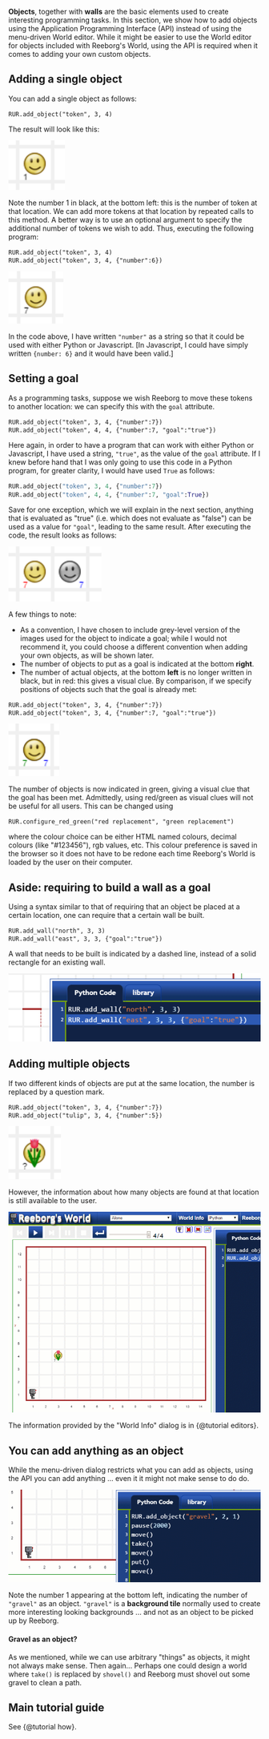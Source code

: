**Objects**, together with **walls** are the basic elements used to create interesting programming tasks. In this section, we show how to add objects using the Application Programming Interface (API) instead of using the menu-driven World editor. While it might be easier to use the World editor for objects included with Reeborg's World, using the API is required when it comes to adding your own custom objects.

## Adding a single object

You can add a single object as follows:

 ```
 RUR.add_object("token", 3, 4)
 ```

The result will look like this:

![Image of token with number][token]

[token]: ../../src/images/token_added.png

Note the number 1 in black, at the bottom left: this is the number of token at that location.  We can add more tokens at that location by repeated calls to this method. A better way is to use an optional argument to specify the additional number of tokens we wish to add.  Thus, executing the following program:

```
RUR.add_object("token", 3, 4)
RUR.add_object("token", 3, 4, {"number":6})
```

![Other image of token][token7]

[token7]: ../../src/images/token_added7.png

In the code above, I have written `"number"` as a string so that it could be used with either Python or Javascript.
[In Javascript, I could have simply written `{number: 6}` and it would have been valid.]

## Setting a goal

As a programming tasks, suppose we wish Reeborg to move these tokens to another location: we can specify this with the `goal` attribute.

  ```
  RUR.add_object("token", 3, 4, {"number":7})
  RUR.add_object("token", 4, 4, {"number":7, "goal":"true"})
  ```
Here again, in order to have a program that can work with either Python or Javascript, I have used a string, `"true"`, as the value of the `goal` attribute. If I knew before hand that I was only going to use this code in a Python program, for greater clarity, I would have used `True` as follows:

```python
RUR.add_object("token", 3, 4, {"number":7})
RUR.add_object("token", 4, 4, {"number":7, "goal":True})
```


Save for one exception, which we will explain in the next section, anything that is evaluated as "true" (i.e. which does not evaluate as "false") can be used as a value for `"goal"`, leading to the same result.  After executing the code, the result looks as follows:

![Image of token and token as goal][token_goal7]

[token_goal7]: ../../src/images/token_goal7.png

A few things to note:

  * As a convention, I have chosen to include grey-level version of the images used for the object to indicate a goal; while I would not recommend it, you could choose a different convention when adding your own objects, as will be shown later.
  * The number of objects to put as a goal is indicated at the bottom **right**.
  * The number of actual objects, at the bottom **left** is no longer written in black, but in red: this gives a visual clue.  By comparison, if we specify positions of objects such that the goal is already met:

```
RUR.add_object("token", 3, 4, {"number":7})
RUR.add_object("token", 3, 4, {"number":7, "goal":"true"})
```

![Image of token with goal met][token_goal_met]

[token_goal_met]: ../../src/images/token_goal_met.png

The number of objects is now indicated in green, giving a visual clue that the goal has been met. Admittedly, using red/green as visual clues will not be useful for all users. This can be changed using

```
RUR.configure_red_green("red replacement", "green replacement")
```

where the colour choice can be either HTML named colours, decimal colours (like "#123456"), rgb values, etc.  This colour preference is saved in the browser so it does not have to be redone each time Reeborg's World is loaded by the user on their computer.

## Aside: requiring to build a wall as a goal

Using a syntax similar to that of requiring that an object be placed at a certain location, one can require that a certain wall be built.

```
RUR.add_wall("north", 3, 3)
RUR.add_wall("east", 3, 3, {"goal":"true"})
```

A wall that needs to be built is indicated by a dashed line, instead of a solid rectangle for an existing wall.

![Image of wall as goal][wall_goal]

[wall_goal]: ../../src/images/wall_goal.png

## Adding multiple objects

If two different kinds of objects are put at the same location, the number is replaced by a question mark.

```
RUR.add_object("token", 3, 4, {"number":7})
RUR.add_object("tulip", 3, 4, {"number":5})
```

![Token and tulip at same location][token_tulip]

[token_tulip]: ../../src/images/token_tulip.png

However, the information about how many objects are found at that location is still available to the user.

![Animation showing how to get the number of each object][token_tulip_gif]

[token_tulip_gif]: ../../src/images/token_tulip.gif

The information provided by the "World Info" dialog is in {@tutorial editors}.


## You can add anything as an object

While the menu-driven dialog restricts what you can add as objects, using the API you can add anything ... even it it might not make sense to do do.

![Adding gravel as an object][add_gravel_gif]

[add_gravel_gif]: ../../src/images/add_gravel.gif

Note the number 1 appearing at the bottom left, indicating the number of `"gravel"` as an object.  `"gravel"` is a **background tile** normally used to create more interesting looking backgrounds ... and not as an object to be picked up by Reeborg.

#### Gravel as an object?

As we mentioned, while we can use arbitrary "things" as objects, it might not
always make sense.  Then again...
Perhaps one could design a world where `take()` is replaced by `shovel()` and
Reeborg must shovel out some gravel to clean a path.

## Main tutorial guide

See {@tutorial how}.